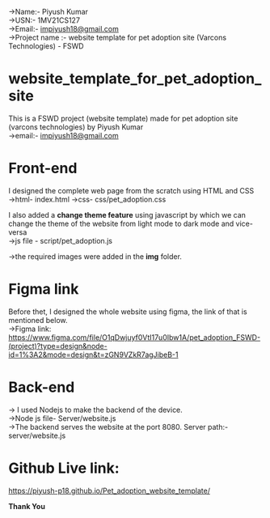 ->Name:- Piyush Kumar <br/>
->USN:- 1MV21CS127 <br/>
->Email:- impiyush18@gmail.com   
->Project name :- website template for pet adoption site (Varcons Technologies) - FSWD

# website_template_for_pet_adoption_site
This is a FSWD project (website template) made for pet adoption site (varcons technologies) by Piyush Kumar  
->email:- impiyush18@gmail.com

# Front-end
I designed the complete web page from the scratch using HTML and CSS   
->html- index.html 
->css- css/pet_adoption.css

I also added a **change theme feature** using javascript by which we can change the theme of the website from light mode to dark mode and vice-versa   
->js file - script/pet_adoption.js

->the required images were added in the **img** folder.  

# Figma link
Before thet, I designed the whole website using figma, the link of that is mentioned below.   
->Figma link: https://www.figma.com/file/O1qDwjuyf0VtI17u0Ibw1A/pet_adoption_FSWD-(project)?type=design&node-id=1%3A2&mode=design&t=zGN9VZkR7agJibeB-1

# Back-end
-> I used Nodejs to make the backend of the device.  
->Node js file- Server/website.js  
->The backend serves the website at the port 8080. 
Server path:- server/website.js

# Github Live link:
https://piyush-p18.github.io/Pet_adoption_website_template/

**Thank You**

